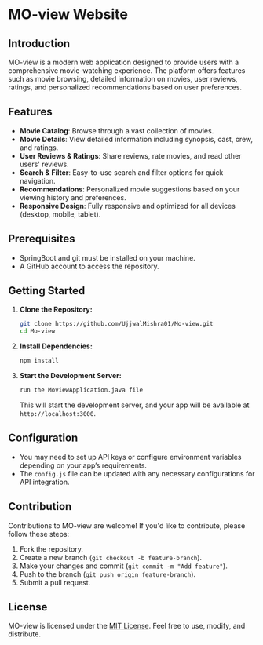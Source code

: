# MO-view Website

## Introduction
MO-view is a modern web application designed to provide users with a comprehensive movie-watching experience. The platform offers features such as movie browsing, detailed information on movies, user reviews, ratings, and personalized recommendations based on user preferences.

## Features
- **Movie Catalog**: Browse through a vast collection of movies.
- **Movie Details**: View detailed information including synopsis, cast, crew, and ratings.
- **User Reviews & Ratings**: Share reviews, rate movies, and read other users' reviews.
- **Search & Filter**: Easy-to-use search and filter options for quick navigation.
- **Recommendations**: Personalized movie suggestions based on your viewing history and preferences.
- **Responsive Design**: Fully responsive and optimized for all devices (desktop, mobile, tablet).

## Prerequisites
- SpringBoot and git must be installed on your machine.
- A GitHub account to access the repository.

## Getting Started
1. **Clone the Repository:**
   ```bash
   git clone https://github.com/UjjwalMishra01/Mo-view.git
   cd Mo-view
   ```

2. **Install Dependencies:**
   ```bash
   npm install
   ```

3. **Start the Development Server:**
   ```bash
   run the MoviewApplication.java file
   ```

   This will start the development server, and your app will be available at `http://localhost:3000`.

## Configuration
- You may need to set up API keys or configure environment variables depending on your app’s requirements.
- The `config.js` file can be updated with any necessary configurations for API integration.

## Contribution
Contributions to MO-view are welcome! If you'd like to contribute, please follow these steps:
1. Fork the repository.
2. Create a new branch (`git checkout -b feature-branch`).
3. Make your changes and commit (`git commit -m "Add feature"`).
4. Push to the branch (`git push origin feature-branch`).
5. Submit a pull request.

## License
MO-view is licensed under the [MIT License](https://opensource.org/licenses/MIT). Feel free to use, modify, and distribute.
